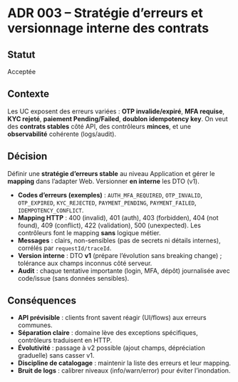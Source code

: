 # ADR 003 – Stratégie d’erreurs et versionnage interne des contrats

## Statut
Acceptée

## Contexte
Les UC exposent des erreurs variées : **OTP invalide/expiré**, **MFA requise**, **KYC rejeté**, **paiement Pending/Failed**, **doublon idempotency key**. On veut des **contrats stables** côté API, des contrôleurs **minces**, et une **observabilité** cohérente (logs/audit).

## Décision
Définir une **stratégie d’erreurs stable** au niveau Application et gérer le **mapping** dans l’adapter Web. Versionner **en interne** les DTO (v1).

* **Codes d’erreurs (exemples)** : `AUTH_MFA_REQUIRED`, `OTP_INVALID`, `OTP_EXPIRED`, `KYC_REJECTED`, `PAYMENT_PENDING`, `PAYMENT_FAILED`, `IDEMPOTENCY_CONFLICT`.
* **Mapping HTTP** : 400 (invalid), 401 (auth), 403 (forbidden), 404 (not found), 409 (conflict), 422 (validation), 500 (unexpected). Les contrôleurs font le mapping **sans** logique métier.
* **Messages** : clairs, non-sensibles (pas de secrets ni détails internes), corrélés par `requestId/traceId`.
* **Version interne** : DTO **v1** (prépare l’évolution sans breaking change) ; tolérance aux champs inconnus côté serveur.
* **Audit** : chaque tentative importante (login, MFA, dépôt) journalisée avec code/issue (sans données sensibles).

## Conséquences
*  **API prévisible** : clients front savent réagir (UI/flows) aux erreurs communes.
*  **Séparation claire** : domaine lève des exceptions spécifiques, contrôleurs traduisent en HTTP.
*  **Évolutivité** : passage à v2 possible (ajout champs, dépréciation graduelle) sans casser v1.
* **Discipline de catalogage** : maintenir la liste des erreurs et leur mapping.
*  **Bruit de logs** : calibrer niveaux (info/warn/error) pour éviter l’inondation.
